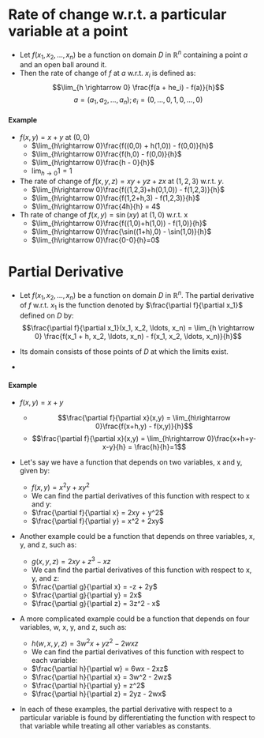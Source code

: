 # Rate of change w.r.t. a particular variable at a point

- Let $f(x_1, x_2, \ldots, x_n)$ be a function on domain $D$ in $\mathbb{R}^n$ containing a point $a$ and an open ball around it.
- Then the rate of change of $f$ at $a$ w.r.t. $x_i$ is defined as:
  $$\lim_{h \rightarrow 0} \frac{f(a + he_i) - f(a)}{h}$$
  $$a = (a_1, a_2, \ldots, a_n); e_i = (0, \ldots, 0, 1, 0, \ldots, 0)$$

#### Example

- $f(x,y) = x + y$ at $(0,0)$
  - $\lim_{h\rightarrow 0}\frac{f((0,0) + h(1,0)) - f(0,0)}{h}$
  - $\lim_{h\rightarrow 0}\frac{f(h,0) - f(0,0)}{h}$
  - $\lim_{h\rightarrow 0}\frac{h - 0}{h}$
  - $\lim_{h\rightarrow 0}1 = 1$
- The rate of change of $f(x,y,z) = xy + yz + zx \text { at } (1,2,3)$ w.r.t. $y$.
  - $\lim_{h\rightarrow 0}\frac{f((1,2,3)+h(0,1,0)) - f(1,2,3)}{h}$
  - $\lim_{h\rightarrow 0}\frac{f(1,2+h,3) - f(1,2,3)}{h}$
  - $\lim_{h\rightarrow 0}\frac{4h}{h} = 4$
- Th rate of change of $f(x,y) = \sin(xy) \text { at } (1,0)$ w.r.t. x
  - $\lim_{h\rightarrow 0}\frac{f((1,0)+h(1,0)) - f(1,0)}{h}$
  - $\lim_{h\rightarrow 0}\frac{\sin((1+h),0) - \sin(1,0)}{h}$
  - $\lim_{h\rightarrow 0}\frac{0-0}{h}=0$

# Partial Derivative

- Let $f(x_1, x_2, \ldots, x_n)$ be a function on domain $D$ in $\mathbb{R}^n$. The partial derivative of $f$ w.r.t. $x_1$ is the function denoted by $\frac{\partial f}{\partial x_1}$ defined on $D$ by:
  $$\frac{\partial f}{\partial x_1}(x_1, x_2, \ldots, x_n) = \lim_{h \rightarrow 0} \frac{f(x_1 + h, x_2, \ldots, x_n) - f(x_1, x_2, \ldots, x_n)}{h}$$

- Its domain consists of those points of $D$ at which the limits exist.
-

#### Example

- $f(x,y) = x + y$
  - $$\frac{\partial f}{\partial x}(x,y) = \lim_{h\rightarrow 0}\frac{f(x+h,y) - f(x,y)}{h}$$
  - $$\frac{\partial f}{\partial x}(x,y) = \lim_{h\rightarrow 0}\frac{x+h+y-x-y}{h} = \frac{h}{h}=1$$
- Let's say we have a function that depends on two variables, x and y, given by:
  - $f(x,y) = x^2y + xy^2$
  - We can find the partial derivatives of this function with respect to x and y:
  - $\frac{\partial f}{\partial x} = 2xy + y^2$
  - $\frac{\partial f}{\partial y} = x^2 + 2xy$
- Another example could be a function that depends on three variables, x, y, and z, such as:

  - $g(x,y,z) = 2xy + z^3 - xz$
  - We can find the partial derivatives of this function with respect to x, y, and z:
  - $\frac{\partial g}{\partial x} = -z + 2y$
  - $\frac{\partial g}{\partial y} = 2x$
  - $\frac{\partial g}{\partial z} = 3z^2 - x$

- A more complicated example could be a function that depends on four variables, w, x, y, and z, such as:

  - $h(w,x,y,z) = 3w^2x + yz^2 - 2wxz$
  - We can find the partial derivatives of this function with respect to each variable:
  - $\frac{\partial h}{\partial w} = 6wx - 2xz$
  - $\frac{\partial h}{\partial x} = 3w^2 - 2wz$
  - $\frac{\partial h}{\partial y} = z^2$
  - $\frac{\partial h}{\partial z} = 2yz - 2wx$

- In each of these examples, the partial derivative with respect to a particular variable is found by differentiating the function with respect to that variable while treating all other variables as constants.
